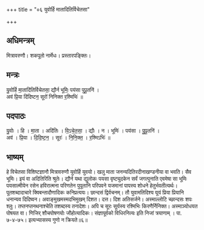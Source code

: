 +++
title = "०६ युवोर्हि मातादितिर्विचेतसा"

+++
## अधिमन्त्रम्
मित्रावरुणौ। शकपूतो नार्मेधः। प्रस्तारपङ्क्तिः।

## मन्त्रः
यु॒वोर्हि मा॒तादि॑तिर्विचेतसा॒ द्यौर्न भूमिः॒ पय॑सा पुपू॒तनि॑ ।  
अव॑ प्रि॒या दि॑दिष्टन॒ सूरो॑ निनिक्त र॒श्मिभिः॑ ॥

## पदपाठः
यु॒वोः । हि । मा॒ता । अदि॑तिः । वि॒ऽचे॒त॒सा॒ । द्यौः । न । भूमिः॑ । पय॑सा । पु॒पू॒तनि॑ ।  
अव॑ । प्रि॒या । दि॒दि॒ष्ट॒न॒ । सूरः॑ । नि॒नि॒क्त॒ । र॒श्मिऽभिः॑ ॥

## भाष्यम्
हे विचेतसा विशिष्टज्ञानौ मित्रावरुणौ युवोर्हि युवयो। खलु माता जनन्यदितिरदीनाखण्डनीया वा भवति। सैव भूमिः। इयं वा अदितिरिति श्रुतेः। द्यौर्न यथा द्युलोकः पयसा वृष्ट्युदकेन सर्वं जगत्पुनाति एवमेषा सा भूमिः पयसात्मीयेन रसेन हविरात्मना परिणतेन पुपूतानि परिपवने यजमानां पापस्य शोधने हेतुर्भवतीत्यर्थः। पूतशब्दादाचारे क्विबन्तादौणादिकः कनिप्रत्ययः। छान्दसं द्विर्वचनम्। तौ युवामतिदिश्य यूयं प्रिया प्रियानि धनान्यव दिदिष्वन। अवाङ्मुखमस्मदभिमुखम् दिशत। दत्त। दिश अतिसर्जने। अस्माल्लोटि च्छान्दसः शपः श्लुः। तप्तनप्तनथनाश्चेति तशब्दस्य तनादेशः। अपि च सूरः सूर्यस्य रश्मिभिः किरणैर्निनिक्त। अस्माञ्योधयत पोषयत वा। णिजिर् शौचपोषणयोः जौहोत्यादिकः। संज्ञापूर्वको विधिरनित्यः इति निजां त्रयाणाम् । पा. ७-४-७५। इत्यभ्यासस्य गुणो न क्रियते॥६॥